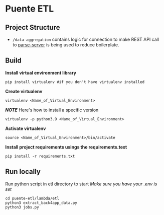 # Puente ETL


## Project Structure

- `/data-aggregation` contains logic for connection to make REST API call to 
  [parse-server](https://docs.parseplatform.org/rest/guide/#getting-started) is being used to reduce boilerplate.


## Build 
**Install virtual environment library**
```
pip install virtualenv #if you don't have virtualenv installed 
```

**Create virtualenv**
```
virtualenv <Name_of_Virtual_Environment>
```
***NOTE***
Here's how to install a specific version
```
virtualenv -p python3.9 <Name_of_Virtual_Environment>
```

**Activate virtualenv**
```
source <Name_of_Virtual_Environment>/bin/activate
```

**Install project requirements usings the requirements.text**
```
pip install -r requirements.txt
```

## Run locally
Run python script in etl directory to start
_Make sure you have your .env is set_
```
cd puente-etl/lambda/etl
python3 extract_back4app_data.py
python3 jobs.py
```
